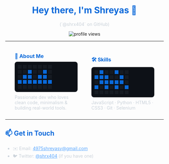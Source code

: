 <h1 align="center" style="color:#0969da;">Hey there, I'm Shreyas 👋</h1>
<p align="center" style="color:#c9d1d9;">(`@shrx404` on GitHub)</p>

<p align="center">
  <img src="https://komarev.com/ghpvc/?username=shrx404&label=Profile%20Views&color=0969da&style=flat" alt="profile views"/>
</p>

---

<!-- CONTRIBUTION-STYLE INFO BLOCKS -->
<div align="center">

  <!-- About Me Block -->
  <div style="display:inline-block; margin:0 20px; text-align:left;">
    <h3 style="color:#0969da; margin-bottom:8px;">👤 About Me</h3>
    <div style="
      background: #0d1117;
      padding: 10px;
      border-radius: 8px;
      display: grid;
      grid-template-columns: repeat(7,12px);
      grid-auto-rows: 12px;
      grid-gap: 4px;
    ">
      <!-- 5 rows × 7 cols of “empty” cells -->
      <!-- You can adjust colors per-cell to highlight -->
      <!-- Row 1 -->
      <span style="background:#161b22;"></span><span style="background:#161b22;"></span><span style="background:#161b22;"></span>
      <span style="background:#161b22;"></span><span style="background:#161b22;"></span><span style="background:#161b22;"></span>
      <span style="background:#161b22;"></span>
      <!-- Row 2 -->
      <span style="background:#161b22;"></span><span style="background:#161b22;"></span><span style="background:#0969da;"></span>
      <span style="background:#161b22;"></span><span style="background:#161b22;"></span><span style="background:#0969da;"></span>
      <span style="background:#161b22;"></span>
      <!-- Row 3 -->
      <span style="background:#161b22;"></span><span style="background:#0969da;"></span><span style="background:#0969da;"></span>
      <span style="background:#161b22;"></span><span style="background:#0969da;"></span><span style="background:#0969da;"></span>
      <span style="background:#161b22;"></span>
      <!-- Row 4 -->
      <span style="background:#0969da;"></span><span style="background:#0969da;"></span><span style="background:#0969da;"></span>
      <span style="background:#0969da;"></span><span style="background:#0969da;"></span><span style="background:#0969da;"></span>
      <span style="background:#0969da;"></span>
      <!-- Row 5 -->
      <span style="background:#161b22;"></span><span style="background:#161b22;"></span><span style="background:#161b22;"></span>
      <span style="background:#161b22;"></span><span style="background:#161b22;"></span><span style="background:#161b22;"></span>
      <span style="background:#161b22;"></span>
    </div>
    <p style="color:#c9d1d9; margin-top:8px; max-width:200px;">
      Passionate dev who loves clean code, minimalism &amp; building real-world tools.
    </p>
  </div>

  <!-- Skills Block -->
  <div style="display:inline-block; margin:0 20px; text-align:left;">
    <h3 style="color:#0969da; margin-bottom:8px;">🛠 Skills</h3>
    <div style="
      background: #0d1117;
      padding: 10px;
      border-radius: 8px;
      display: grid;
      grid-template-columns: repeat(7,12px);
      grid-auto-rows: 12px;
      grid-gap: 4px;
    ">
      <!-- 5×7 grid again; color a few “hot” cells to show highlights -->
      <!-- Row 1 -->
      <span style="background:#161b22;"></span><span style="background:#0969da;"></span><span style="background:#161b22;"></span>
      <span style="background:#161b22;"></span><span style="background:#0969da;"></span><span style="background:#161b22;"></span>
      <span style="background:#161b22;"></span>
      <!-- Row 2 -->
      <span style="background:#0969da;"></span><span style="background:#0969da;"></span><span style="background:#0969da;"></span>
      <span style="background:#161b22;"></span><span style="background:#161b22;"></span><span style="background:#0969da;"></span>
      <span style="background:#161b22;"></span>
      <!-- Row 3 -->
      <span style="background:#161b22;"></span><span style="background:#0969da;"></span><span style="background:#0969da;"></span>
      <span style="background:#0969da;"></span><span style="background:#0969da;"></span><span style="background:#0969da;"></span>
      <span style="background:#161b22;"></span>
      <!-- Row 4 -->
      <span style="background:#0969da;"></span><span style="background:#161b22;"></span><span style="background:#0969da;"></span>
      <span style="background:#161b22;"></span><span style="background:#0969da;"></span><span style="background:#161b22;"></span>
      <span style="background:#0969da;"></span>
      <!-- Row 5 -->
      <span style="background:#161b22;"></span><span style="background:#161b22;"></span><span style="background:#161b22;"></span>
      <span style="background:#161b22;"></span><span style="background:#161b22;"></span><span style="background:#161b22;"></span>
      <span style="background:#161b22;"></span>
    </div>
    <p style="color:#c9d1d9; margin-top:8px; max-width:200px;">
      JavaScript · Python · HTML5 · CSS3 · Git · Selenium
    </p>
  </div>

</div>

---

<h2 style="color:#0969da;">📫 Get in Touch</h2>
<ul style="color:#c9d1d9;">
  <li>✉️ Email: <a href="mailto:4975shreyasy@gmail.com" style="color:#58a6ff;">4975shreyasy@gmail.com</a></li>
  <li>🐦 Twitter: <a href="https://twitter.com/shrx404" style="color:#58a6ff;">@shrx404</a> (if you have one)</li>
</ul>
